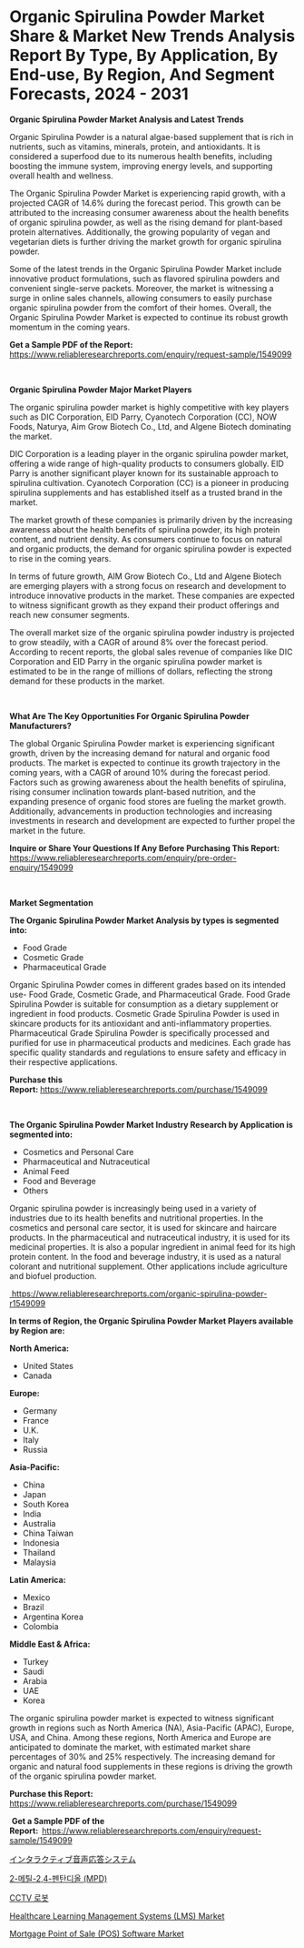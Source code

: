 <p><h1>Organic Spirulina Powder Market Share & Market New Trends Analysis Report By Type, By Application, By End-use, By Region, And Segment Forecasts, 2024 - 2031</h1></p><p><strong>Organic Spirulina Powder Market Analysis and Latest Trends</strong></p>
<p><p>Organic Spirulina Powder is a natural algae-based supplement that is rich in nutrients, such as vitamins, minerals, protein, and antioxidants. It is considered a superfood due to its numerous health benefits, including boosting the immune system, improving energy levels, and supporting overall health and wellness.</p><p>The Organic Spirulina Powder Market is experiencing rapid growth, with a projected CAGR of 14.6% during the forecast period. This growth can be attributed to the increasing consumer awareness about the health benefits of organic spirulina powder, as well as the rising demand for plant-based protein alternatives. Additionally, the growing popularity of vegan and vegetarian diets is further driving the market growth for organic spirulina powder.</p><p>Some of the latest trends in the Organic Spirulina Powder Market include innovative product formulations, such as flavored spirulina powders and convenient single-serve packets. Moreover, the market is witnessing a surge in online sales channels, allowing consumers to easily purchase organic spirulina powder from the comfort of their homes. Overall, the Organic Spirulina Powder Market is expected to continue its robust growth momentum in the coming years.</p></p>
<p><strong>Get a Sample PDF of the Report:&nbsp;</strong> <a href="https://www.reliableresearchreports.com/enquiry/request-sample/1549099">https://www.reliableresearchreports.com/enquiry/request-sample/1549099</a></p>
<p>&nbsp;</p>
<p><strong>Organic Spirulina Powder Major Market Players</strong></p>
<p><p>The organic spirulina powder market is highly competitive with key players such as DIC Corporation, EID Parry, Cyanotech Corporation (CC), NOW Foods, Naturya, Aim Grow Biotech Co., Ltd, and Algene Biotech dominating the market. </p><p>DIC Corporation is a leading player in the organic spirulina powder market, offering a wide range of high-quality products to consumers globally. EID Parry is another significant player known for its sustainable approach to spirulina cultivation. Cyanotech Corporation (CC) is a pioneer in producing spirulina supplements and has established itself as a trusted brand in the market.</p><p>The market growth of these companies is primarily driven by the increasing awareness about the health benefits of spirulina powder, its high protein content, and nutrient density. As consumers continue to focus on natural and organic products, the demand for organic spirulina powder is expected to rise in the coming years.</p><p>In terms of future growth, AIM Grow Biotech Co., Ltd and Algene Biotech are emerging players with a strong focus on research and development to introduce innovative products in the market. These companies are expected to witness significant growth as they expand their product offerings and reach new consumer segments.</p><p>The overall market size of the organic spirulina powder industry is projected to grow steadily, with a CAGR of around 8% over the forecast period. According to recent reports, the global sales revenue of companies like DIC Corporation and EID Parry in the organic spirulina powder market is estimated to be in the range of millions of dollars, reflecting the strong demand for these products in the market.</p></p>
<p>&nbsp;</p>
<p><strong>What Are The Key Opportunities For Organic Spirulina Powder Manufacturers?</strong></p>
<p><p>The global Organic Spirulina Powder market is experiencing significant growth, driven by the increasing demand for natural and organic food products. The market is expected to continue its growth trajectory in the coming years, with a CAGR of around 10% during the forecast period. Factors such as growing awareness about the health benefits of spirulina, rising consumer inclination towards plant-based nutrition, and the expanding presence of organic food stores are fueling the market growth. Additionally, advancements in production technologies and increasing investments in research and development are expected to further propel the market in the future.</p></p>
<p><strong>Inquire or Share Your Questions If Any Before Purchasing This Report:</strong> <a href="https://www.reliableresearchreports.com/enquiry/pre-order-enquiry/1549099">https://www.reliableresearchreports.com/enquiry/pre-order-enquiry/1549099</a></p>
<p>&nbsp;</p>
<p><strong>Market Segmentation</strong></p>
<p><strong>The Organic Spirulina Powder Market Analysis by types is segmented into:</strong></p>
<p><ul><li>Food Grade</li><li>Cosmetic Grade</li><li>Pharmaceutical Grade</li></ul></p>
<p><p>Organic Spirulina Powder comes in different grades based on its intended use- Food Grade, Cosmetic Grade, and Pharmaceutical Grade. Food Grade Spirulina Powder is suitable for consumption as a dietary supplement or ingredient in food products. Cosmetic Grade Spirulina Powder is used in skincare products for its antioxidant and anti-inflammatory properties. Pharmaceutical Grade Spirulina Powder is specifically processed and purified for use in pharmaceutical products and medicines. Each grade has specific quality standards and regulations to ensure safety and efficacy in their respective applications.</p></p>
<p><strong>Purchase this Report:&nbsp;</strong><a href="https://www.reliableresearchreports.com/purchase/1549099">https://www.reliableresearchreports.com/purchase/1549099</a></p>
<p>&nbsp;</p>
<p><strong>The Organic Spirulina Powder Market Industry Research by Application is segmented into:</strong></p>
<p><ul><li>Cosmetics and Personal Care</li><li>Pharmaceutical and Nutraceutical</li><li>Animal Feed</li><li>Food and Beverage</li><li>Others</li></ul></p>
<p><p>Organic spirulina powder is increasingly being used in a variety of industries due to its health benefits and nutritional properties. In the cosmetics and personal care sector, it is used for skincare and haircare products. In the pharmaceutical and nutraceutical industry, it is used for its medicinal properties. It is also a popular ingredient in animal feed for its high protein content. In the food and beverage industry, it is used as a natural colorant and nutritional supplement. Other applications include agriculture and biofuel production.</p></p>
<p><a href="https://www.reliableresearchreports.com/organic-spirulina-powder-r1549099">&nbsp;https://www.reliableresearchreports.com/organic-spirulina-powder-r1549099</a></p>
<p><strong>In terms of Region, the Organic Spirulina Powder Market Players available by Region are:</strong></p>
<p>
    <p> <strong> North America: </strong>
        <ul>
            <li>United States</li>
            <li>Canada</li>
        </ul>
        </p> 
    <p> <strong> Europe: </strong>
        <ul>
            <li>Germany</li>
            <li>France</li>
            <li>U.K.</li>
            <li>Italy</li>
            <li>Russia</li>
        </ul>
        </p> 
    <p> <strong> Asia-Pacific: </strong>
        <ul>
            <li>China</li>
            <li>Japan</li>
            <li>South Korea</li>
            <li>India</li>
            <li>Australia</li>
            <li>China Taiwan</li>
            <li>Indonesia</li>
            <li>Thailand</li>
            <li>Malaysia</li>
        </ul>
        </p> 
    <p> <strong> Latin America: </strong>
        <ul>
            <li>Mexico</li>
            <li>Brazil</li>
            <li>Argentina Korea</li>
            <li>Colombia</li>
        </ul>
        </p> 
    <p> <strong> Middle East & Africa: </strong>
        <ul>
            <li>Turkey</li>
            <li>Saudi</li>
            <li>Arabia</li>
            <li>UAE</li>
            <li>Korea</li>
        </ul>
    </p>
    </p>
<p><p>The organic spirulina powder market is expected to witness significant growth in regions such as North America (NA), Asia-Pacific (APAC), Europe, USA, and China. Among these regions, North America and Europe are anticipated to dominate the market, with estimated market share percentages of 30% and 25% respectively. The increasing demand for organic and natural food supplements in these regions is driving the growth of the organic spirulina powder market.</p></p>
<p><strong>Purchase this Report: </strong><a href="https://www.reliableresearchreports.com/purchase/1549099">https://www.reliableresearchreports.com/purchase/1549099</a></p>
<p>&nbsp;<strong>Get a Sample PDF of the Report:&nbsp;&nbsp;</strong><a href="https://www.reliableresearchreports.com/enquiry/request-sample/1549099">https://www.reliableresearchreports.com/enquiry/request-sample/1549099</a></p>
<p><strong></strong></p>
<p><p><a href="https://medium.com/@amandasantosxavier51/%E3%82%A4%E3%83%B3%E3%82%BF%E3%83%A9%E3%82%AF%E3%83%86%E3%82%A3%E3%83%96%E9%9F%B3%E5%A3%B0%E5%BF%9C%E7%AD%94%E3%82%B7%E3%82%B9%E3%83%86%E3%83%A0%E5%B8%82%E5%A0%B4-%E5%B8%82%E5%A0%B4cagr-%E5%B8%82%E5%A0%B4%E5%8B%95%E5%90%91-%E6%88%90%E9%95%B7%E6%88%A6%E7%95%A5%E3%81%AB%E9%96%A2%E3%81%99%E3%82%8B%E6%B4%9E%E5%AF%9F-3148466a5d5e">インタラクティブ音声応答システム</a></p><p><a href="https://medium.com/@heatherelasquez5675/2-%EB%A9%94%ED%8B%B8-2-4-%ED%8E%9C%ED%83%84%EB%94%94%EC%98%AC-mpd-%EC%8B%9C%EC%9E%A5-%EA%B7%9C%EB%AA%A8-%EC%8B%9C%EC%9E%A5-%EC%A0%84%EB%A7%9D-%EB%B0%8F-%EC%8B%9C%EC%9E%A5-%EC%98%88%EC%B8%A1-2024%EB%85%84%EB%B6%80%ED%84%B0-2031%EB%85%84-0e562070cde4">2-메틸-2,4-펜탄디올 (MPD)</a></p><p><a href="https://medium.com/@genius6587678/cctv-%EB%A1%9C%EB%B4%87-%EC%8B%9C%EC%9E%A5-%EA%B7%9C%EB%AA%A8-cagr-%ED%8A%B8%EB%A0%8C%EB%93%9C-2024-2030-6e807138a1ae">CCTV 로봇</a></p><p><a href="https://github.com/changoleonlaverguenzanoexiste/Market-Research-Report-List-4/blob/main/healthcare-learning-management-systems-lms-market.md">Healthcare Learning Management Systems (LMS) Market</a></p><p><a href="https://github.com/tamvrosiya/Market-Research-Report-List-5/blob/main/mortgage-point-of-sale-pos-software-market.md">Mortgage Point of Sale (POS) Software Market</a></p></p>
